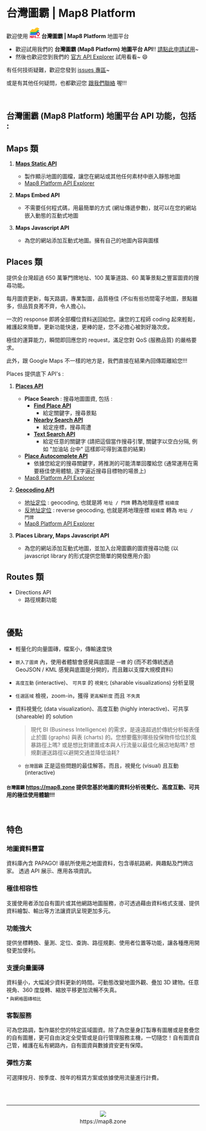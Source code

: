 # 台灣圖霸 | Map8 Platform
歡迎使用 **![](images/logo_28x28.png) 台灣圖霸 | Map8 Platform** 地圖平台

- 歡迎試用我們的 **台灣圖霸 (Map8 Platform) 地圖平台 API**!! [請點此申請試用](https://docs.google.com/forms/d/1BMN0cnmROBvtfU1JAxk-2sR9KcZdViHMNFtsyTR12l8)~
- 然後也歡迎您到我們的 [官方 API Explorer](https://www.map8.zone/api-explorer) 試用看看~ :smile:

有任何技術疑難，歡迎您發到 [issues 專區](/../../issues)~ 

或是有其他任何疑問，也都歡迎您 [跟我們聯絡](http://www.goyourlife.com/zh-TW/map-contact/) 喔!!!

<br/>

## 台灣圖霸 (Map8 Platform) 地圖平台 API 功能，包括 : 

## Maps 類
1. **[Maps Static API](./api/maps/static-api.md)**
    - 製作顯示地圖的圖檔，讓您在網站或其他任何素材中嵌入靜態地圖
    - [Map8 Platform API Explorer](https://www.map8.zone/api-explorer/#/%5BMaps%5D%20Static%20API)

2. **Maps Embed API**
    - 不需要任何程式碼，用最簡單的方式 (網址傳遞參數)，就可以在您的網站嵌入動態的互動式地圖

3. **Maps Javascript API**
    - 為您的網站添加互動式地圖。擁有自己的地圖內容與圖樣


## Places 類
提供全台灣超過 650 萬筆門牌地址、100 萬筆道路、60 萬筆景點之豐富圖資的搜尋功能。

每月圖資更新，每天路調，專業製圖，品質極佳 (不似有些坊間電子地圖，景點雖多，但品質良莠不齊，令人擔心)。

一次的 response 即將全部欄位資料送回給您。讓您的工程師 coding 起來輕鬆，維護起來簡單，更新功能快速，更棒的是，您不必擔心被剝好幾次皮。

極佳的運算能力，瞬間即回應您的 request，滿足您對 QoS (服務品質) 的嚴格要求。

此外，跟 Google Maps 不一樣的地方是，我們直接在結果內回傳距離給您!!!

Places 提供底下 API's : 

1. **[Places API](./api/places/places-api.md)**
    - **Place Search** : 搜尋地圖圖資, 包括 : 
        - **[Find Place API](./api/places/places-api.md#find-place-api)**
            - 給定關鍵字，搜尋景點
        - **[Nearby Search API](./api/places/places-api.md#nearby-search-api)**
            - 給定座標，搜尋周遭
        - **[Text Search API](./api/places/places-api.md#text-search-api)**
            - 給定任意的關鍵字 (請把這個當作搜尋引擎, 關鍵字以空白分隔, 例如 "加油站 台中" 這樣即可得到滿意的結果)
    - **[Place Autocomplete API](./api/places/places-api.md#place-autocomplete-api)**
        - 依據您給定的搜尋關鍵字，將推測的可能清單回覆給您 (通常運用在需要極佳使用體驗, 逐字逼近搜尋目標物的場景上)
    - [Map8 Platform API Explorer](https://www.map8.zone/api-explorer/#/%5BPlaces%5D%20Find%20Place%20API)
    
2. **[Geocoding API](./api/places/geocoding-api.md)**
    - [地址定位](./api/places/geocoding-api.md#geocoding-api) : geocoding, 也就是將 `地址 / 門牌` 轉為地理座標 `經緯度` 
    - [反地址定位](./api/places/geocoding-api.md#reverse-geocoding-api) : reverse geocoding, 也就是將地理座標 `經緯度` 轉為 `地址 / 門牌`
    - [Map8 Platform API Explorer](https://www.map8.zone/api-explorer/#/%5BPlaces%5D%20Geocoding%20API)

3. **Places Library, Maps Javascript API**
    - 為您的網站添加互動式地圖，並加入台灣圖霸的圖資搜尋功能 (以 javascript library 的形式提供您簡單的開發應用介面)


## Routes 類
- Directions API
    - 路徑規劃功能

<br/>

## 優點
- 輕量化的向量圖磚，檔案小，傳輸速度快
- `嵌入了圖資` 內，使用者體驗會感覺與底圖是 `一體` 的 (而不若傳統透過 GeoJSON / KML 感覺與底圖是分開的，而且難以支撐大規模資料)
- `高度互動` (interactive)、 `可共享` 的 `視覺化` (sharable visualizations) 分析呈現
- `任選區域` 檢視，zoom-in，獲得 `更高解析度` 而且 `不失真`
- 資料視覺化 (data visualization)、高度互動 (highly interactive)、可共享 (shareable) 的 solution

    > 現代 BI (Business Intelligence) 的需求，是遠遠超過於傳統分析報表僅止於圖 (graphs) 與表 (charts) 的。您想要鑑別哪些投保物件恰位於風暴路徑上嗎? 或是想比對建置成本與人行流量以最佳化展店地點嗎? 想規劃運送路徑以避開交通並降低油耗? 
    - `台灣圖霸` 正是這些問題的最佳解答。而且，視覺化 (visual) 且互動 (interactive)

#### `台灣圖霸` https://map8.zone 提供您基於地圖的資料分析視覺化、高度互動、可共用的極佳使用體驗!!!

<br/>

## 特色
### 地圖資料豐富
資料庫內含 PAPAGO! 導航所使用之地圖資料，包含導航路網，興趣點及門牌店家。 透過 API 展示、應用各項資訊。

### 極佳相容性
支援使用者添加自有圖片或其他網路地圖服務，亦可透過藉由資料格式支援、提供資料繪製、輸出等方法讓資訊呈現更加多元。

### 功能強大
提供坐標轉換、量測、定位、查詢、路徑規劃、使用者位置等功能，讓各種應用開發更加便利。

### 支援向量圖磚
資料量小，大幅減少資料更新的時間。可動態改變地圖外觀、疊加 3D 建物。任意視角、360 度旋轉、縮放平移更加流暢不失真。
<br/><sub>* 與網格圖磚相比</sub>

### 客製服務
可為您路調，製作屬於您的特定區域圖資。除了為您量身訂製專有圖層或是套疊您的自有圖層，更可自由決定全受管或是自行管理服務主機，一切隨您！自有圖資自己管，維護在私有網路內，自有圖資與數據資安更有保障。

### 彈性方案
可選擇按月、按季度、按年的租賃方案或依據使用流量進行計費。

<br/><br/>

----

<p align="center">
<img src="https://raw.githubusercontent.com/GO-LiFE/map8-docs/master/images/logo_96x96.png" /> <br/> https://map8.zone
</p>
